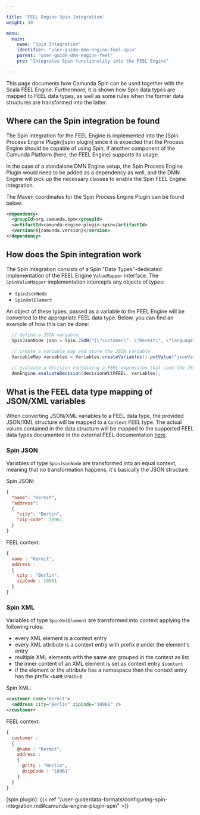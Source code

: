 ```yaml
---

title: 'FEEL Engine Spin Integration'
weight: 30

menu:
  main:
    name: "Spin Integration"
    identifier: "user-guide-dmn-engine-feel-spin"
    parent: "user-guide-dmn-engine-feel"
    pre: "Integrates Spin functionality into the FEEL Engine"

---
```


This page documents how Camunda Spin can be used together with the Scala FEEL Engine. Furthermore, 
it is shown how Spin data types are mapped to FEEL data types, as well as some rules when the 
former data structures are transformed into the latter.

## Where can the Spin integration be found

The Spin integration for the FEEL Engine is implemented into the 
[Spin Process Engine Plugin][spin plugin] since it is expected that the Process Engine should be 
capable of using Spin, if another component of the Camunda Platform (here, the FEEL Engine) 
supports its usage. 

In the case of a standalone DMN Engine setup, the Spin Process Engine Plugin would need to be added 
as a dependency as well, and the DMN Engine will pick up the necessary classes to enable the Spin
FEEL Engine integration.

The Maven coordinates for the Spin Process Engine Plugin can be found below:

```xml
<dependency>
  <groupId>org.camunda.bpm</groupId>
  <artifactId>camunda-engine-plugin-spin</artifactId>
  <version>${camunda.version}</version>
</dependency>
```

## How does the Spin integration work

The Spin integration consists of a Spin "Data Types"-dedicated implementation of the FEEL Engine
`ValueMapper` interface. The `SpinValueMapper` implementation intercepts any objects of types:

* `SpinJsonNode`
* `SpinXmlElement`
 
An object of these types, passed as a variable to the FEEL Engine will be converted to the
appropriate FEEL data type. Below, you can find an example of how this can be done: 

```java
  // define a JSON variable
  SpinJsonNode json = Spin.JSON("{\"customer\": \"Kermit\", \"language\": \"en\"}");
  
  // create a variable map and store the JSON variable
  VariableMap variables = Variables.createVariables().putValue("jsonVariable", json);

  // evaluate a decision containing a FEEL expression that uses the JSON variable
  dmnEngine.evaluateDecision(decisionWithFEEL, variables);
```

## What is the FEEL data type mapping of JSON/XML variables

When converting JSON/XML variables to a FEEL data type, the provided JSON/XML structure will be
mapped to a `Context` FEEL type. The actual values contained in the data structure will be mapped
to the supported FEEL data types documented in the external FEEL documentation [here][type doc].

### Spin JSON

Variables of type `SpinJsonNode` are transformed into an equal context, meaning that no
transformation happens, it's basically the JSON structure. 

Spin JSON:

```json
{ 
  "name": "Kermit", 
  "address": 
  {
    "city": "Berlin", 
    "zip-code": 10961
  }
}
```

FEEL context:

```js
{ 
  name : "Kermit",
  address : 
  {
    city : "Berlin",
    zipCode : 10961
  }
}
```

### Spin XML

Variables of type `SpinXmlElement` are transformed into context applying the following rules:

* every XML element is a context entry
* every XML attribute is a context entry with prefix `@` under the element's entry
* multiple XML elements with the same are grouped in the context as list 
* the inner content of an XML element is set as context entry `$content`   
* if the element or the attribute has a namespace then the context entry has the prefix `<NAMESPACE>$`

Spin XML:

```xml
<customer name="Kermit">
  <address city="Berlin" zipCode="10961" />
</customer>
```

FEEL context:

```js
{ 
  customer : 
  {
    @name : "Kermit",
    address : 
    {
      @city : "Berlin",
      @zipCode : "10961"
    }
  }
}
```

 
[type doc]: https://camunda.github.io/feel-scala/1.11/feel-data-types
[spin plugin]: {{< ref "/user-guide/data-formats/configuring-spin-integration.md#camunda-engine-plugin-spin" >}}
